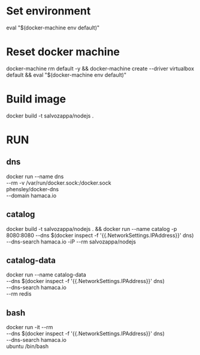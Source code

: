 # Set environment
eval "$(docker-machine env default)"

# Reset docker machine
docker-machine rm default -y && docker-machine create --driver virtualbox default && eval "$(docker-machine env default)"

# Build image
docker build -t salvozappa/nodejs .

# RUN

## dns
docker run --name dns \
    --rm -v /var/run/docker.sock:/docker.sock \
    phensley/docker-dns \
    --domain hamaca.io

## catalog
docker build -t salvozappa/nodejs . && docker run --name catalog -p 8080:8080    --dns $(docker inspect -f '{{.NetworkSettings.IPAddress}}' dns)     --dns-search hamaca.io     -iP --rm salvozappa/nodejs

## catalog-data
docker run --name catalog-data \
    --dns $(docker inspect -f '{{.NetworkSettings.IPAddress}}' dns) \
    --dns-search hamaca.io \
    --rm redis

## bash
docker run -it --rm \
    --dns $(docker inspect -f '{{.NetworkSettings.IPAddress}}' dns) \
    --dns-search hamaca.io \
    ubuntu /bin/bash 